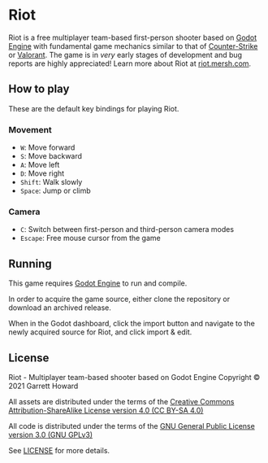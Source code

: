 # Riot
Riot is a free multiplayer team-based first-person shooter based on [Godot Engine](https://godotengine.org/) with fundamental game mechanics similar to that of [Counter-Strike](https://counter-strike.net/) or [Valorant](https://playvalorant.com/). The game is in *very* early stages of development and bug reports are highly appreciated! Learn more about Riot at [riot.mersh.com](https://riot.mersh.com).

## How to play
These are the default key bindings for playing Riot.

### Movement

- `W`: Move forward
- `S`: Move backward
- `A`: Move left
- `D`: Move right
- `Shift`: Walk slowly
- `Space`: Jump or climb

### Camera

- `C`: Switch between first-person and third-person camera modes
- `Escape`: Free mouse cursor from the game

## Running
This game requires [Godot Engine](https://godotengine.org/) to run and compile.

In order to acquire the game source, either clone the repository or download an archived release.

When in the Godot dashboard, click the import button and navigate to the newly acquired source for Riot, and click import & edit.

## License
Riot - Multiplayer team-based shooter based on Godot Engine
Copyright © 2021 Garrett Howard

All assets are distributed under the terms of the [Creative Commons Attribution-ShareAlike License version 4.0 (CC BY-SA 4.0)](https://creativecommons.org/licenses/by-sa/4.0/legalcode)

All code is distributed under the terms of the [GNU General Public License version 3.0 (GNU GPLv3)](https://www.gnu.org/licenses/gpl-3.0.en.html)

See [LICENSE](/riot/tree/LICENSE) for more details.

